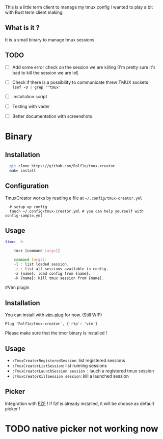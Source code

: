 This is a little term client to manage my tmux config 
I wanted to play a bit with Rust term client making


## What is it ?
It is a small binary to manage tmux sessions. 

## TODO
 - [ ] Add some error check on the session we are killing (I'm pretty sure it's
   bad to kill the session we are lel)
 - [ ] Check if there is a possibility to communicate threw TMUX sockets ` lsof -U | grep '^tmux'`
 - [ ] Installation script
 - [ ] Testing with vader
 - [ ] Better documentation with screenshots


# Binary 
## Installation 
```bash
  git clone https://github.com/Rolf1e/tmux-creator
  make install
``` 
## Configuration
TmuxCreator works by reading a file at `~/.config/tmux-creator.yml`
```
  # setup up config 
  touch ~/.config/tmux-creator.yml # you can help yourself with config-sample.yml
``` 
## Usage
```bash
$tmcr -h

    tmcr [command [args]]

    command [args]:
    -l : list loaded session.
    -r : list all sessions available in config.
    -a {name}: load config from {name}.
    -k {name}: kill tmux session from {name}.
```


#Vim plugin
## Installation 
You can install with [vim-plug](https://github.com/junegunn/vim-plug) for now. (Still WIP)

`Plug 'Rolf1e/tmux-creator', {'rtp': 'vim'}`

Please make sure that the tmcr binary is installed !

## Usage
- `:TmuxCreatorRegisteredSession`: list registered sessions
- `:TmuxCreatorListSession`: list running sessions
- `:TmuxCreatorLaunchSession session `: lauch a registered tmux session 
- `:TmuxCreatorKillSession session`: kill a launched session

## Picker
Integration with [FZF](https://github.com/junegunn/fzf.vim) !
If fzf is already installed, it will be choose as default picker !

# TODO native picker not working now

